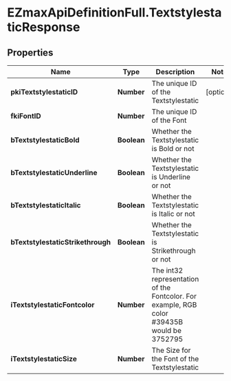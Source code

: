# EZmaxApiDefinitionFull.TextstylestaticResponse

## Properties

Name | Type | Description | Notes
------------ | ------------- | ------------- | -------------
**pkiTextstylestaticID** | **Number** | The unique ID of the Textstylestatic | [optional] 
**fkiFontID** | **Number** | The unique ID of the Font | 
**bTextstylestaticBold** | **Boolean** | Whether the Textstylestatic is Bold or not | 
**bTextstylestaticUnderline** | **Boolean** | Whether the Textstylestatic is Underline or not | 
**bTextstylestaticItalic** | **Boolean** | Whether the Textstylestatic is Italic or not | 
**bTextstylestaticStrikethrough** | **Boolean** | Whether the Textstylestatic is Strikethrough or not | 
**iTextstylestaticFontcolor** | **Number** | The int32 representation of the Fontcolor. For example, RGB color #39435B would be 3752795 | 
**iTextstylestaticSize** | **Number** | The Size for the Font of the Textstylestatic | 


